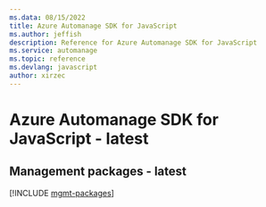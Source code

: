 ```yaml
---
ms.data: 08/15/2022
title: Azure Automanage SDK for JavaScript
ms.author: jeffish
description: Reference for Azure Automanage SDK for JavaScript
ms.service: automanage
ms.topic: reference
ms.devlang: javascript
author: xirzec
---
```

# Azure Automanage SDK for JavaScript - latest

## Management packages - latest
[!INCLUDE [mgmt-packages](automanage-mgmt-index.md)]